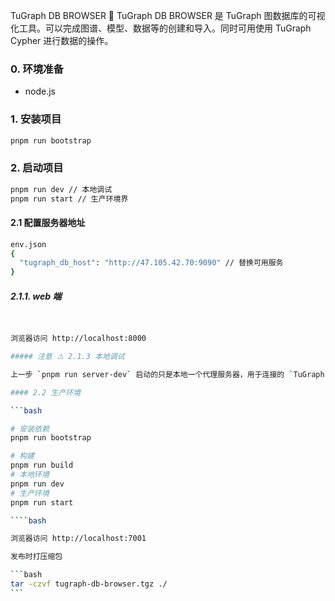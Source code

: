 TuGraph DB BROWSER 🔗
TuGraph DB BROWSER 是 TuGraph 图数据库的可视化工具。可以完成图谱、模型、数据等的创建和导入。同时可用使用 TuGraph Cypher 进行数据的操作。

### 0. 环境准备

- node.js

### 1. 安装项目

```bash
pnpm run bootstrap
```

### 2. 启动项目

```bash
pnpm run dev // 本地调试
pnpm run start // 生产环境界
```

#### 2.1 配置服务器地址

```bash
env.json
{
  "tugraph_db_host": "http://47.105.42.70:9090" // 替换可用服务
}
```

##### 2.1.1. web 端

`````bash


浏览器访问 http://localhost:8000

##### 注意 ⚠️ 2.1.3 本地调试

上一步 `pnpm run server-dev` 启动的只是本地一个代理服务器，用于连接的 `TuGraph-db`服务，那么 `TuGraph-db`本身的服务地址在 `server/app/service/tugraph/constant.ts` 中，默认的`HOST_URL` 值是 docker 启动地址 `127.0.0.1:9090`,如果是云环境，请修改这里,例如 `http://x.x.x.x:9090`

#### 2.2 生产环境

```bash

# 安装依赖
pnpm run bootstrap

# 构建
pnpm run build
# 本地环境
pnpm run dev
# 生产环境
pnpm run start

````bash

浏览器访问 http://localhost:7001

发布时打压缩包

```bash
tar -czvf tugraph-db-browser.tgz ./
```
`````
